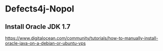 # Defects4j-Nopol

## Install Oracle JDK 1.7

https://www.digitalocean.com/community/tutorials/how-to-manually-install-oracle-java-on-a-debian-or-ubuntu-vps

